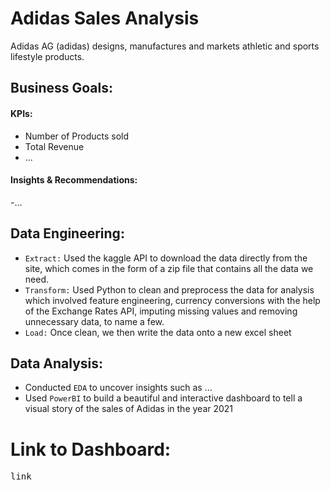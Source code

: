 # Adidas Sales Analysis

Adidas AG (adidas) designs, manufactures and markets athletic and sports lifestyle products.

## Business Goals:
#### KPIs:
- Number of Products sold
- Total Revenue
- ...

#### Insights & Recommendations:
-...

## Data Engineering:
- `Extract:` Used the kaggle API to download the data directly from the site, which comes in the form of a zip file that contains all the data we need.
- `Transform:` Used Python to clean and preprocess the data for analysis which involved feature engineering, currency conversions with the help of the Exchange Rates API, imputing missing values and removing unnecessary data, to name a few.
- `Load:` Once clean, we then write the data onto a new excel sheet

## Data Analysis:
- Conducted `EDA` to uncover insights such as ...
- Used `PowerBI` to build a beautiful and interactive dashboard to tell a visual story of the sales of Adidas in the year 2021

# Link to Dashboard: 
<kbd>link